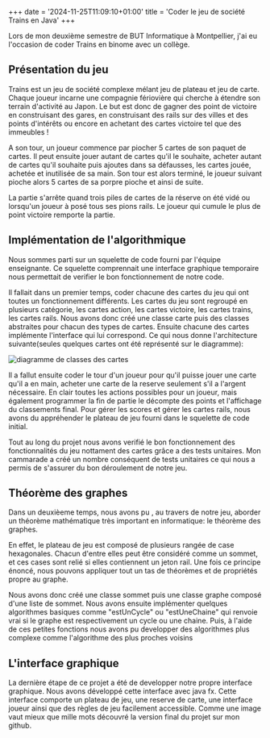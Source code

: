 +++
date = '2024-11-25T11:09:10+01:00'
title = 'Coder le jeu de société Trains en Java'
+++

Lors de mon deuxième semestre de BUT Informatique à Montpellier, j'ai eu l'occasion de coder Trains en binome avec un collège.

## Présentation du jeu

Trains est un jeu de société complexe mélant jeu de plateau et jeu de carte. Chaque joueur incarne une compagnie fériovière qui cherche à étendre son terrain d'activité au Japon. Le but est donc de gagner des point de victoire en construisant des gares, en construisant des rails sur des villes et des points d'intérêts ou encore en achetant des cartes victoire tel que des immeubles ! 

A son tour, un joueur commence par piocher 5 cartes de son paquet de cartes. Il peut ensuite jouer autant de cartes qu'il le souhaite, acheter autant de cartes qu'il souhaite puis ajoutes dans sa défausses, les cartes jouée, achetée et inutilisée de sa main. Son tour est alors terminé, le joueur suivant pioche alors 5 cartes de sa porpre pioche et ainsi de suite.

La partie s'arrête quand trois piles de cartes de la réserve on été vidé ou lorsqu'un joueur à posé tous ses pions rails.
Le joueur qui cumule le plus de point victoire remporte la partie.

## Implémentation de l'algorithmique 

Nous sommes parti sur un squelette de code fourni par l'équipe enseignante. Ce squelette comprennait une interface graphique temporaire nous permettait de verifier le bon fonctionnement de notre code. 

Il fallait dans un premier temps, coder chacune des cartes du jeu qui ont toutes un fonctionnement différents. Les cartes du jeu sont regroupé en plusieurs catégorie, les cartes action, les cartes victoire, les cartes trains, les cartes rails. Nous avons donc créé une classe carte puis des classes abstraites pour chacun des types de cartes. Ensuite chacune des cartes implémente l'interface qui lui correspond. Ce qui nous donne l'architecture suivante(seules quelques cartes ont été représenté sur le diagramme):

![diagramme de classes des cartes](/images/Diagrammes-classes-cartes.png)

Il a fallut ensuite coder le tour d'un joueur pour qu'il puisse jouer une carte qu'il a en main, acheter une carte de la reserve seulement s'il a l'argent nécessaire. En clair toutes les actions possibles pour un joueur, mais également programmer la fin de partie le décompte des points et l'affichage du classements final. Pour gérer les scores et gérer les cartes rails, nous avons du appréhender le plateau de jeu fourni dans le squelette de code initial.

Tout au long du projet nous avons verifié le bon fonctionnement des fonctionnalités du jeu nottament des cartes grâce a des tests unitaires. Mon cammarade a créé un nombre conséquent de tests unitaires ce qui nous a permis de s'assurer du bon déroulement de notre jeu.

## Théorème des graphes

Dans un deuxièeme temps, nous avons pu , au travers de notre jeu, aborder un théorème mathématique très important en informatique: le théorème des graphes. 

En effet, le plateau de jeu est composé de plusieurs rangée de case hexagonales. Chacun d'entre elles peut être considéré comme un sommet, et ces cases sont relié si elles contiennent un jeton rail. Une fois ce principe énoncé, nous pouvons appliquer tout un tas de théorèmes et de propriétés propre au graphe. 

Nous avons donc créé une classe sommet puis une classe graphe composé d'une liste de sommet. Nous avons ensuite implémenter quelques algorithmes basiques comme "estUnCycle" ou "estUneChaine" qui renvoie vrai si le graphe est respectivement un cycle ou une chaine. Puis, à l'aide de ces petites fonctions nous avons pu developper des algorithmes plus complexe comme l'algorithme des plus proches voisins

## L'interface graphique 

La dernière étape de ce projet a été de developper notre propre interface graphique. Nous avons développé cette interface avec java fx.
Cette interface comporte un plateau de jeu, une reserve de carte, une interface joueur ainsi que des règles de jeu facilement accessible.
Comme une image vaut mieux que mille mots découvré la version final du projet sur mon github.